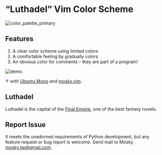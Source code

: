 # “Luthadel” Vim Color Scheme

![color_palette_primary](https://cloud.githubusercontent.com/assets/594141/18574221/921d8a64-7bfd-11e6-9899-c84e3e0e6e0c.png)

## Features

1. A clear color scheme using limited colors
2. A comfortable feeling by gradually colors
3. An obvious color for comments – they are part of a program!

![demo](https://cloud.githubusercontent.com/assets/594141/18574220/921b81f6-7bfd-11e6-931a-17c632703b4a.png)

↑ with [Ubuntu Mono](http://font.ubuntu.com/) and
[mosky.vim](https://github.com/moskytw/mosky.vim/tree/nvim).

## Luthadel

Luthadel is the capital of the [Final
Empire](https://en.wikipedia.org/wiki/Mistborn:_The_Final_Empire), one of the
best fantasy novels.

## Report Issue

It meets the unadorned requirements of Python development, but any feature
request or bug report is welcome. Send mail to Mosky <mosky.tw@gmail.com>.
